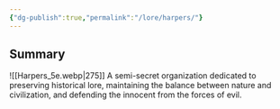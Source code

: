 ```yaml
---
{"dg-publish":true,"permalink":"/lore/harpers/"}
---
```


## Summary
![[Harpers_5e.webp|275]]
A semi-secret organization dedicated to preserving historical lore, maintaining the balance between nature and civilization, and defending the innocent from the forces of evil.